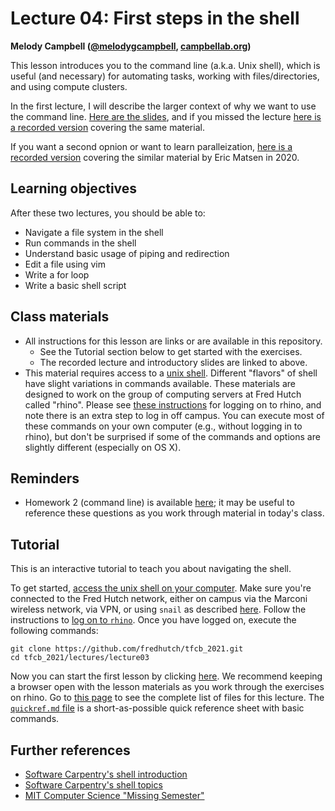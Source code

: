 # Lecture 04: First steps in the shell

**Melody Campbell ([@melodygcampbell](https://twitter.com/melodygcampbell), [campbellab.org](http://campbellab.org))**

This lesson introduces you to the command line (a.k.a. Unix shell), which is useful (and necessary) for automating tasks, working with files/directories, and using compute clusters.

In the first lecture, I will describe the larger context of why we want to use the command line.
[Here are the slides](https://fredhutch.github.io/tfcb_2021/lectures/lecture03/slides/slides.html), and if you missed the lecture [here is a recorded version]([https://www.youtube.com/watch?v=dzkacZ2BTjw](https://washington.zoom.us/rec/play/nj7pWg7IKpyr-GPZxY1vRFxO7vY1DL9ngNOJn30qPEaKAtZXhey-ozbD1y9fzfk51pOQL07IY9QzE0V0.WvN9DpGY50yEGzXI?continueMode=true)) covering the same material.

If you want a second opnion or want to learn paralleization, [here is a recorded version](https://www.youtube.com/watch?v=dzkacZ2BTjw) covering the similar material by Eric Matsen in 2020.


## Learning objectives

After these two lectures, you should be able to:

- Navigate a file system in the shell
- Run commands in the shell
- Understand basic usage of piping and redirection
- Edit a file using vim
- Write a for loop
- Write a basic shell script

## Class materials

- All instructions for this lesson are links or are available in this repository.
  - See the Tutorial section below to get started with the exercises.
  - The recorded lecture and introductory slides are linked to above.
- This material requires access to a [unix shell](https://fredhutch.github.io/tfcb_2021/software/#unix-command-line-shell). Different "flavors" of shell have slight variations in commands available. These materials are designed to work on the group of computing servers at Fred Hutch called "rhino". Please see [these instructions](https://fredhutch.github.io/tfcb_2021/software/unix_rhino) for logging on to rhino, and note there is an extra step to log in off campus. You can execute most of these commands on your own computer (e.g., without logging in to rhino), but don't be surprised if some of the commands and options are slightly different (especially on OS X).

## Reminders

- Homework 2 (command line) is available [here](https://fredhutch.github.io/tfcb_2021/homeworks/homework02); it may be useful to reference these questions as you work through material in today's class.

## Tutorial

This is an interactive tutorial to teach you about navigating the shell.

To get started,
[access the unix shell on your computer](https://fredhutch.github.io/tfcb_2021/software#unix-command-line-shell).
Make sure you're connected to the Fred Hutch network,
either on campus via the Marconi wireless network,
via VPN,
or using `snail` as described [here](https://fredhutch.github.io/tfcb_2021/software/unix_rhino#off-campus-log-in).
Follow the instructions to [log on to `rhino`](https://fredhutch.github.io/tfcb_2021/software/unix_rhino#logging-on-to-rhino).
Once you have logged on,
execute the following commands:

    git clone https://github.com/fredhutch/tfcb_2021.git
    cd tfcb_2021/lectures/lecture03

Now you can start the first lesson by clicking [here](01-first-steps.md).
We recommend keeping a browser open with the lesson materials as you work through the exercises on rhino.
Go to [this page](https://github.com/fredhutch/tfcb_2021/tree/master/lectures/lecture03) to see the complete list of files for this lecture.
The [`quickref.md` file](https://fredhutch.github.io/tfcb_2021/lectures/lecture03/quickref) is a short-as-possible quick reference sheet with basic commands.

## Further references

* [Software Carpentry's shell introduction](https://swcarpentry.github.io/shell-novice/)
* [Software Carpentry's shell topics](https://carpentries-incubator.github.io/shell-extras/)
* [MIT Computer Science "Missing Semester"](https://missing.csail.mit.edu/)
